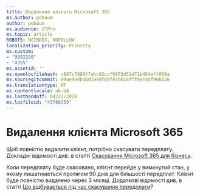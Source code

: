 ```yaml
---
title: Видалення клієнта Microsoft 365
ms.author: pebaum
author: pebaum
ms.audience: ITPro
ms.topic: article
ROBOTS: NOINDEX, NOFOLLOW
localization_priority: Priority
ms.custom:
- "9002250"
- "4355"
ms.assetid: ''
ms.openlocfilehash: c887c7889f7abc92ccf6603d51d71b454eff068a
ms.sourcegitcommit: 89ae9e8b36d1980f89f07b016fff0ec48f96b620
ms.translationtype: HT
ms.contentlocale: uk-UA
ms.lasthandoff: 04/23/2020
ms.locfileid: "43788759"
---
```

# <a name="delete-microsoft-365-tenant"></a>Видалення клієнта Microsoft 365

Щоб повністю видалити клієнт, потрібно скасувати передплату. Докладні відомості див. в статті [Скасування Microsoft 365 для бізнесу](https://docs.microsoft.com/microsoft-365/commerce/subscriptions/cancel-your-subscription?view=o365-worldwide). 
 
Коли передплату буде скасовано, клієнт перейде у вимкнутий стан, у якому лишатиметься протягом 90 днів для більшості передплат. Клієнт буде повністю видалено через 3 місяці. Додаткові відомості див. в статті [Що відбувається під час скасування передплати](https://docs.microsoft.com/microsoft-365/commerce/subscriptions/cancel-your-subscription?view=o365-worldwide#what-happens-when-you-cancel-a-subscription)?
